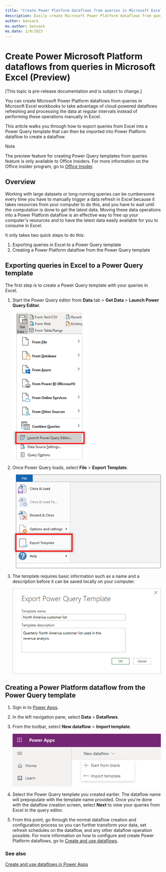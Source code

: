 ```yaml
---
title: "Create Power Platform dataflows from queries in Microsoft Excel (Preview)"
description: Easily create Microsoft Power Platform dataflows from queries in Microsoft Excel.
author: bensack
ms.author: bensack
ms.date: 1/9/2023
---
```


# Create Power Microsoft Platform dataflows from queries in Microsoft Excel (Preview)

[This topic is pre-release documentation and is subject to change.]

You can create Microsoft Power Platform dataflows from queries in Microsoft Excel workbooks to take advantage of cloud-powered dataflows refreshing and processing the data at regular intervals instead of performing these operations manually in Excel.

This article walks you through how to export queries from Excel into a Power Query template that can then be imported into Power Platform dataflow to create a dataflow.

> [!NOTE]
> The preview feature for creating Power Query templates from queries feature is only available to Office Insiders. For more information on the Office insider program, go to [Office Insider](https://insider.office.com).

## Overview

Working with large datasets or long-running queries can be cumbersome every time you have to manually trigger a data refresh in Excel because it takes resources from your computer to do this, and you have to wait until the computation is done to get the latest data. Moving these data operations into a Power Platform dataflow is an effective way to free up your computer's resources and to have the latest data easily available for you to consume in Excel.

It only takes two quick steps to do this:

1. Exporting queries in Excel to a Power Query template
2. Creating a Power Platform dataflow from the Power Query template

## Exporting queries in Excel to a Power Query template

The first step is to create a Power Query template with your queries in Excel.

1. Start the Power Query editor from **Data** tab > **Get Data** > **Launch Power Query Editor**.

    ![Launch the Power Query editor in Excel from the Get Data dropdown.](media/new-dataflow-from-template/excel-launch-pq-editor.png)

2. Once Power Query loads, select **File** > **Export Template**.

    ![Export template option located in the File menu.](media/new-dataflow-from-template/excel-export-template.png "Export template option located in the File menu")

3. The template requires basic information such as a name and a description before it can be saved locally on your computer.

    ![Export template UI in Excel.](media/new-dataflow-from-template/excel-export-template-ui.png "Export template UI in Excel")

## Creating a Power Platform dataflow from the Power Query template

1. Sign in to [Power Apps](https://make.powerapps.com).

2. In the left navigation pane, select **Data** > **Dataflows**.

3. From the toolbar, select **New dataflow** > **Import template**.

    ![Import Power Query template in Power Platform dataflows.](media/new-dataflow-from-template/powerplatform-dataflow-template-import.png "Import Power Query template in Power Platform dataflows")

4. Select the Power Query template you created earlier. The dataflow name will prepopulate with the template name provided. Once you're done with the dataflow creation screen, select **Next** to view your queries from Excel in the query editor.

5. From this point, go through the normal dataflow creation and configuration process so you can further transform your data, set refresh schedules on the dataflow, and any other dataflow operation possible. For more information on how to configure and create Power Platform dataflows, go to [Create and use dataflows](dataflows/create-use.md).

### See also

[Create and use dataflows in Power Apps](/powerapps/maker/common-data-service/create-and-use-dataflows)

